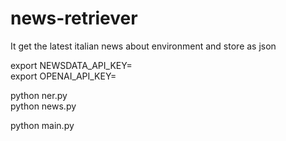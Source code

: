 # news-retriever
It get the latest italian news about environment and store as json   

export NEWSDATA_API_KEY=  
export OPENAI_API_KEY=  

python ner.py  
python news.py  

python main.py  